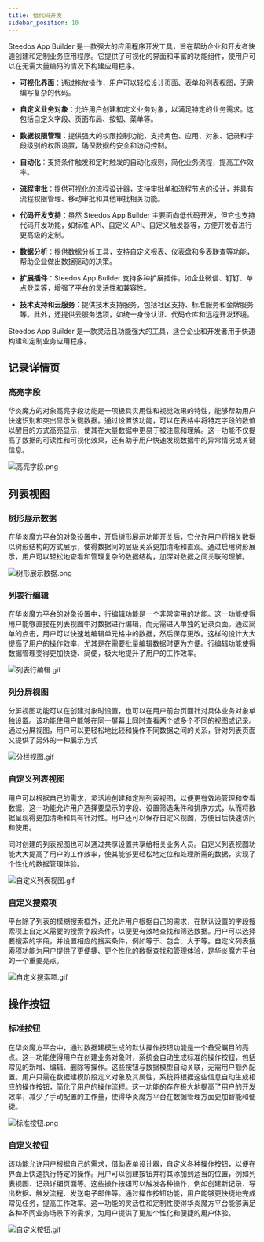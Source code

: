 ```yaml
---
title: 低代码开发
sidebar_position: 10
---
```


Steedos App Builder 是一款强大的应用程序开发工具，旨在帮助企业和开发者快速创建和定制业务应用程序。它提供了可视化的界面和丰富的功能组件，使用户可以在无需大量编码的情况下构建应用程序。

- **可视化界面**：通过拖放操作，用户可以轻松设计页面、表单和列表视图，无需编写复杂的代码。

- **自定义业务对象**：允许用户创建和定义业务对象，以满足特定的业务需求。这包括自定义字段、页面布局、按钮、菜单等。

- **数据权限管理**：提供强大的权限控制功能，支持角色、应用、对象、记录和字段级别的权限设置，确保数据的安全和访问控制。

- **自动化**：支持条件触发和定时触发的自动化规则，简化业务流程，提高工作效率。

- **流程审批**：提供可视化的流程设计器，支持审批单和流程节点的设计，并具有流程权限管理、移动审批和其他审批相关功能。

- **代码开发支持**：虽然 Steedos App Builder 主要面向低代码开发，但它也支持代码开发功能，如标准 API、自定义 API、自定义触发器等，方便开发者进行更高级的定制。

- **数据分析**：提供数据分析工具，支持自定义报表、仪表盘和多表联查等功能，帮助企业做出数据驱动的决策。

- **扩展插件**：Steedos App Builder 支持多种扩展插件，如企业微信、钉钉、单点登录等，增强了平台的灵活性和兼容性。

- **技术支持和云服务**：提供技术支持服务，包括社区支持、标准服务和金牌服务等。此外，还提供云服务选项，如统一身份认证、代码仓库和远程开发环境。

Steedos App Builder 是一款灵活且功能强大的工具，适合企业和开发者用于快速构建和定制业务应用程序。

## 记录详情页

### 高亮字段

华炎魔方的对象高亮字段功能是一项极具实用性和视觉效果的特性，能够帮助用户快速识别和突出显示关键数据。通过设置该功能，可以在表格中将特定字段的数值以醒目的方式高亮显示，使其在大量数据中更易于被注意和理解。这一功能不仅提高了数据的可读性和可视化效果，还有助于用户快速发现数据中的异常情况或关键信息。

![高亮字段.png](./snapshot/data-modeling/高亮字段.png)

## 列表视图

### 树形展示数据

在华炎魔方平台的对象设置中，开启树形展示功能开关后，它允许用户将相关数据以树形结构的方式展示，使得数据间的层级关系更加清晰和直观。通过启用树形展示，用户可以轻松地查看和管理复杂的数据结构，加深对数据之间关联的理解。

![树形展示数据.png](./snapshot/data-modeling/树形展示数据.png)


### 列表行编辑

在华炎魔方平台的对象设置中，行编辑功能是一个非常实用的功能。这一功能使得用户能够直接在列表视图中对数据进行编辑，而无需进入单独的记录页面。通过简单的点击，用户可以快速地编辑单元格中的数据，然后保存更改。这样的设计大大提高了用户的操作效率，尤其是在需要批量编辑数据时更为方便。行编辑功能使得数据管理变得更加快捷、简便，极大地提升了用户的工作效率。

![列表行编辑.gif](./snapshot/data-modeling/列表行编辑.gif)

### 列分屏视图

分屏视图功能可以在创建对象时设置，也可以在用户前台页面针对具体业务对象单独设置。该功能使用户能够在同一屏幕上同时查看两个或多个不同的视图或记录。通过分屏视图，用户可以更轻松地比较和操作不同数据之间的关系，针对列表页面又提供了另外的一种展示方式


![分栏视图.gif](./snapshot/data-modeling/分栏视图.gif)

### 自定义列表视图

用户可以根据自己的需求，灵活地创建和定制列表视图，以便更有效地管理和查看数据，这一功能允许用户选择要显示的字段、设置筛选条件和排序方式，从而将数据呈现得更加清晰和具有针对性。用户还可以保存自定义视图，方便日后快速访问和使用。

同时创建的列表视图也可以通过共享设置共享给相关业务人员。自定义列表视图功能大大提高了用户的工作效率，使其能够更轻松地定位和处理所需的数据，实现了个性化的数据管理体验。


![自定义列表视图.gif](./snapshot/data-modeling/自定义列表视图.gif)

### 自定义搜索项

平台除了列表的模糊搜索框外，还允许用户根据自己的需求，在默认设置的字段搜索项上自定义需要的搜索字段条件，以便更有效地查找和筛选数据。用户可以选择要搜索的字段，并设置相应的搜索条件，例如等于、包含、大于等。自定义列表搜索项功能为用户提供了更便捷、更个性化的数据查找和管理体验，是华炎魔方平台的一个重要亮点。

![自定义搜索项.gif](./snapshot/data-modeling/自定义搜索项.gif)

## 操作按钮

### 标准按钮

在华炎魔方平台中，通过数据建模生成的默认操作按钮功能是一个备受瞩目的亮点。这一功能使得用户在创建业务对象时，系统会自动生成标准的操作按钮，包括常见的新增、编辑、删除等操作。这些按钮与数据模型自动关联，无需用户额外配置。用户只需在数据建模阶段定义对象及其属性，系统将根据这些信息自动生成相应的操作按钮，简化了用户的操作流程。这一功能的存在极大地提高了用户的开发效率，减少了手动配置的工作量，使得华炎魔方平台在数据管理方面更加智能和便捷。

![标准按钮.png](./snapshot/data-modeling/标准按钮.png)


### 自定义按钮

该功能允许用户根据自己的需求，借助表单设计器，自定义各种操作按钮，以便在界面上快速执行特定的操作。用户可以创建按钮并将其添加到适当的位置，例如列表视图、记录详细页面等。这些操作按钮可以触发各种操作，例如创建新记录、导出数据、触发流程、发送电子邮件等。通过操作按钮功能，用户能够更快捷地完成常见任务，提高工作效率。这一功能的灵活性和定制性使得华炎魔方平台能够满足各种不同业务场景下的需求，为用户提供了更加个性化和便捷的用户体验。

![自定义按钮.gif](./snapshot/data-modeling/自定义按钮.gif)
